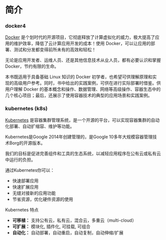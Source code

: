 # 简介

### docker4

[Docker](http://www.docker.com/) 是个划时代的开源项目，它彻底释放了计算虚拟化的威力，极大提高了应用的维护效率，降低了云计算应用开发的成本！使用 Docker，可以让应用的部署、测试和分发都变得前所未有的高效和轻松！

无论是应用开发者、运维人员、还是其他信息技术从业人员，都有必要认识和掌握 Docker，节约有限的生命。

本书既适用于具备基础 Linux 知识的 Docker 初学者，也希望可供理解原理和实现的高级用户参考。同时，书中给出的实践案例，可供在进行实际部署时借鉴。供用户理解 Docker 的基本概念和操作、数据管理、网络等高级操作、容器生态中的几个核心项目；最后，还展示了使用容器技术的典型的应用场景和实践案例。

### kubernetes \(k8s\)

[Kubernetes](https://kubernetes.io/) 是容器集群管理系统，是一个开源的平台，可以实现容器集群的自动化部署、自动扩缩容、维护等功能。

Kubernetes是Google 2014年创建管理的，是Google 10多年大规模容器管理技术Borg的开源版本。

我们的目标是促进完善组件和工具的生态系统，以减轻应用程序在公有云或私有云中运行的负担。

通过Kubernetes你可以：

* 快速部署应用
* 快速扩展应用
* 无缝对接新的应用功能
* 节省资源，优化硬件资源的使用

Kubernetes 特点

* **可移植：**
  支持公有云，私有云，混合云，多重云（multi-cloud）
* **可扩展：**
  模块化, 插件化, 可挂载, 可组合
* **自动化：** 
  自动部署，自动重启，自动复制，自动伸缩/扩展



